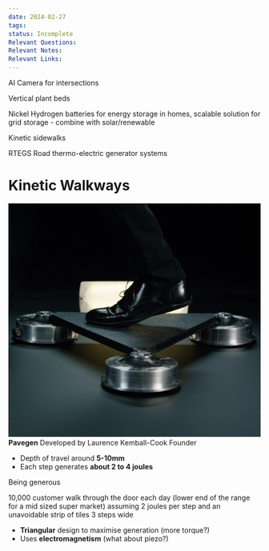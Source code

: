 ```yaml
---
date: 2024-02-27
tags: 
status: Incomplete
Relevant Questions: 
Relevant Notes: 
Relevant Links:
---
```

AI Camera for intersections

Vertical plant beds

Nickel Hydrogen batteries for energy storage in homes, scalable solution for grid storage - combine with solar/renewable

Kinetic sidewalks

RTEGS Road thermo-electric generator systems


# Kinetic Walkways
![500](Attachments/Pavegen_V3_step_.jpg)
**Pavegen**
Developed by Laurence Kemball-Cook Founder
- Depth of travel around **5-10mm**
- Each step generates **about 2 to 4 joules**

Being generous

10,000 customer walk through the door each day (lower end of the range for a mid sized super market)
assuming 2 joules per step and an unavoidable strip of tiles 3 steps wide


- **Triangular** design to maximise generation (more torque?)
- Uses **electromagnetism** (what about piezo?)